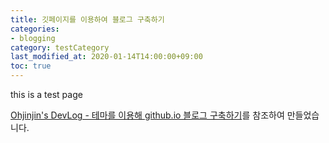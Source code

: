 ```yaml
---
title: 깃페이지를 이용하여 블로그 구축하기
categories:
- blogging
category: testCategory
last_modified_at: 2020-01-14T14:00:00+09:00
toc: true
---
```


this is a test page


[Ohjinjin's DevLog - 테마를 이용해 github.io 블로그 구축하기](https://ohjinjin.github.io/blogging/blog/#%EC%9B%90%EA%B2%A9-%EB%A0%88%ED%8F%AC%EC%A7%80%ED%86%A0%EB%A6%AC-%EC%83%9D%EC%84%B1)를 참조하여 만들었습니다.

